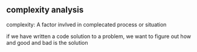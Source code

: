 ## complexity analysis



complexity: A factor invlved in complecated process or situation 

if we have written a code solution to a problem, we want to figure out how and good and bad is the solution 